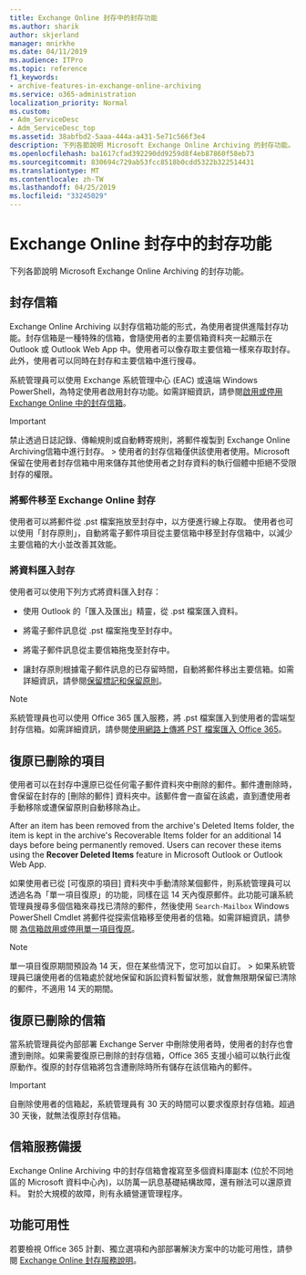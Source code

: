 ```yaml
---
title: Exchange Online 封存中的封存功能
ms.author: sharik
author: skjerland
manager: mnirkhe
ms.date: 04/11/2019
ms.audience: ITPro
ms.topic: reference
f1_keywords:
- archive-features-in-exchange-online-archiving
ms.service: o365-administration
localization_priority: Normal
ms.custom:
- Adm_ServiceDesc
- Adm_ServiceDesc_top
ms.assetid: 38abfbd2-5aaa-444a-a431-5e71c566f3e4
description: 下列各節說明 Microsoft Exchange Online Archiving 的封存功能。
ms.openlocfilehash: ba1617cfad392290dd9259d8f4eb87860f58eb73
ms.sourcegitcommit: 830694c729ab53fcc8518b0cdd5322b322514431
ms.translationtype: MT
ms.contentlocale: zh-TW
ms.lasthandoff: 04/25/2019
ms.locfileid: "33245029"
---
```

# <a name="archive-features-in-exchange-online-archiving"></a>Exchange Online 封存中的封存功能

下列各節說明 Microsoft Exchange Online Archiving 的封存功能。
  
## <a name="archive-mailbox"></a>封存信箱

Exchange Online Archiving 以封存信箱功能的形式，為使用者提供進階封存功能。封存信箱是一種特殊的信箱，會隨使用者的主要信箱資料夾一起顯示在 Outlook 或 Outlook Web App 中。使用者可以像存取主要信箱一樣來存取封存。此外，使用者可以同時在封存和主要信箱中進行搜尋。
  
系統管理員可以使用 Exchange 系統管理中心 (EAC) 或遠端 Windows PowerShell，為特定使用者啟用封存功能。如需詳細資訊，請參閱[啟用或停用 Exchange Online 中的封存信箱](https://go.microsoft.com/fwlink/p/?LinkId=404425)。
  
> [!IMPORTANT]
>  禁止透過日誌記錄、傳輸規則或自動轉寄規則，將郵件複製到 Exchange Online Archiving信箱中進行封存。 >  使用者的封存信箱僅供該使用者使用。Microsoft 保留在使用者封存信箱中用來儲存其他使用者之封存資料的執行個體中拒絕不受限封存的權限。 
  
### <a name="move-messages-to-exchange-online-archiving"></a>將郵件移至 Exchange Online 封存

使用者可以將郵件從 .pst 檔案拖放至封存中，以方便進行線上存取。 使用者也可以使用「封存原則」，自動將電子郵件項目從主要信箱中移至封存信箱中，以減少主要信箱的大小並改善其效能。 
  
### <a name="import-data-to-the-archive"></a>將資料匯入封存

使用者可以使用下列方式將資料匯入封存：
  
- 使用 Outlook 的「匯入及匯出」精靈，從 .pst 檔案匯入資料。
    
- 將電子郵件訊息從 .pst 檔案拖曳至封存中。
    
- 將電子郵件訊息從主要信箱拖曳至封存中。
    
- 讓封存原則根據電子郵件訊息的已存留時間，自動將郵件移出主要信箱。如需詳細資訊，請參閱[保留標記和保留原則](https://go.microsoft.com/fwlink/p/?LinkId=314153)。
    
> [!NOTE]
> 系統管理員也可以使用 Office 365 匯入服務，將 .pst 檔案匯入到使用者的雲端型封存信箱。如需詳細資訊，請參閱[使用網路上傳將 PST 檔案匯入 Office 365](https://go.microsoft.com/fwlink/p/?linkid=823074)。 
  
## <a name="deleted-item-recovery"></a>復原已刪除的項目

使用者可以在封存中還原已從任何電子郵件資料夾中刪除的郵件。郵件遭刪除時，會保留在封存的 [刪除的郵件] 資料夾中。該郵件會一直留在該處，直到遭使用者手動移除或遭保留原則自動移除為止。
  
After an item has been removed from the archive's Deleted Items folder, the item is kept in the archive's Recoverable Items folder for an additional 14 days before being permanently removed. Users can recover these items using the **Recover Deleted Items** feature in Microsoft Outlook or Outlook Web App. 
  
如果使用者已從 [可復原的項目] 資料夾中手動清除某個郵件，則系統管理員可以透過名為「單一項目復原」的功能，同樣在這 14 天內復原郵件。此功能可讓系統管理員搜尋多個信箱來尋找已清除的郵件，然後使用  `Search-Mailbox` Windows PowerShell Cmdlet 將郵件從探索信箱移至使用者的信箱。如需詳細資訊，請參閱 [為信箱啟用或停用單一項目復原](https://go.microsoft.com/fwlink/p/?LinkId=314155)。
  
> [!NOTE]
>  單一項目復原期間預設為 14 天，但在某些情況下，您可加以自訂。 >  如果系統管理員已讓使用者的信箱處於就地保留和訴訟資料暫留狀態，就會無限期保留已清除的郵件，不適用 14 天的期間。 
  
## <a name="deleted-mailbox-recovery"></a>復原已刪除的信箱

當系統管理員從內部部署 Exchange Server 中刪除使用者時，使用者的封存也會遭到刪除。如果需要復原已刪除的封存信箱，Office 365 支援小組可以執行此復原動作。復原的封存信箱將包含遭刪除時所有儲存在該信箱內的郵件。
  
> [!IMPORTANT]
> 自刪除使用者的信箱起，系統管理員有 30 天的時間可以要求復原封存信箱。超過 30 天後，就無法復原封存信箱。 
  
## <a name="mailbox-service-redundancy"></a>信箱服務備援

Exchange Online Archiving 中的封存信箱會複寫至多個資料庫副本 (位於不同地區的 Microsoft 資料中心內)，以防萬一訊息基礎結構故障，還有辦法可以還原資料。 對於大規模的故障，則有永續營運管理程序。 
  
## <a name="feature-availability"></a>功能可用性

若要檢視 Office 365 計劃、獨立選項和內部部署解決方案中的功能可用性，請參閱 [Exchange Online 封存服務說明](exchange-online-archiving-service-description.md)。
  
